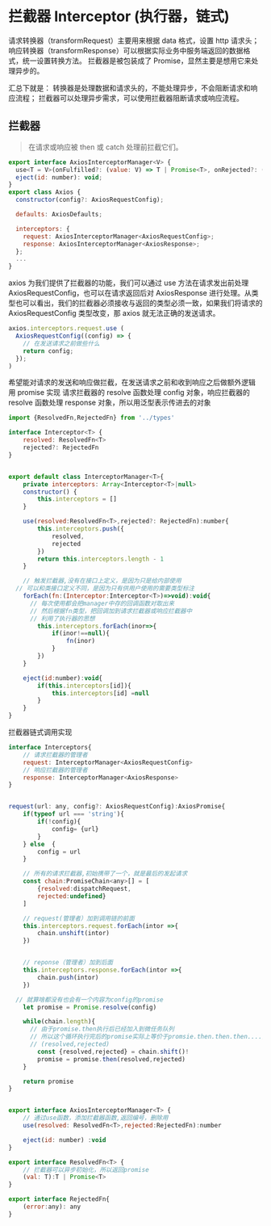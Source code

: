 # 拦截器 Interceptor (执行器，链式)

请求转换器（transformRequest）主要用来根据 data 格式，设置 http 请求头；
响应转换器（transformResponse）可以根据实际业务中服务端返回的数据格式，统一设置转换方法。
拦截器是被包装成了 Promise，显然主要是想用它来处理异步的。

汇总下就是：
转换器是处理数据和请求头的，不能处理异步，不会阻断请求和响应流程；
拦截器可以处理异步需求，可以使用拦截器阻断请求或响应流程。

## 拦截器

> 在请求或响应被 then 或 catch 处理前拦截它们。

```js
export interface AxiosInterceptorManager<V> {
  use<T = V>(onFulfilled?: (value: V) => T | Promise<T>, onRejected?: (error: any) => any, options?: AxiosInterceptorOptions): number;
  eject(id: number): void;
}
export class Axios {
  constructor(config?: AxiosRequestConfig);

  defaults: AxiosDefaults;

  interceptors: {
    request: AxiosInterceptorManager<AxiosRequestConfig>;
    response: AxiosInterceptorManager<AxiosResponse>;
  };
  ...
}
```

axios 为我们提供了拦截器的功能，我们可以通过 use 方法在请求发出前处理 AxiosRequestConfig，也可以在请求返回后对 AxiosResponse 进行处理。从类型也可以看出，我们的拦截器必须接收与返回的类型必须一致，如果我们将请求的 AxiosRequestConfig 类型改变，那 axios 就无法正确的发送请求。

```js
axios.interceptors.request.use (
  AxiosRequestConfig((config) => {
    // 在发送请求之前做些什么
    return config;
  });
)
```

希望能对请求的发送和响应做拦截，在发送请求之前和收到响应之后做额外逻辑
用 promise 实现
请求拦截器的 resolve 函数处理 config 对象，响应拦截器的 resolve 函数处理 response 对象，所以用泛型表示传进去的对象

```js
import {ResolvedFn,RejectedFn} from '../types'

interface Interceptor<T> {
    resolved: ResolvedFn<T>
    rejected?: RejectedFn
}


export default class InterceptorManager<T>{
    private interceptors: Array<Interceptor<T>|null>
    constructor() {
        this.interceptors = []
    }

    use(resolved:ResolvedFn<T>,rejected?: RejectedFn):number{
        this.interceptors.push({
            resolved,
            rejected
        })
        return this.interceptors.length - 1
    }

    // 触发拦截器,没有在接口上定义，是因为只是给内部使用
  // 可以和类接口定义不同，是因为只有供用户使用的需要类型标注
    forEach(fn:(Interceptor:Interceptor<T>)=>void):void{
      // 每次使用都会把manager中存的回调函数对取出来
      // 然后根据fn类型，把回调加到请求拦截器或响应拦截器中
      // 利用了执行器的思想
        this.interceptors.forEach(inor=>{
            if(inor!==null){
                fn(inor)
            }
        })
    }

    eject(id:number):void{
        if(this.interceptors[id]){
            this.interceptors[id] =null
        }
    }
}
```

拦截器链式调用实现

```js
interface Interceptors{
    // 请求拦截器的管理者
    request: InterceptorManager<AxiosRequestConfig>
    // 响应拦截器的管理者
    response: InterceptorManager<AxiosResponse>
}


request(url: any, config?: AxiosRequestConfig):AxiosPromise{
    if(typeof url === 'string'){
        if(!config){
            config= {url}
        }
    } else  {
        config = url
    }

    // 所有的请求拦截器,初始携带了一个，就是最后的发起请求
    const chain:PromiseChain<any>[] = [
        {resolved:dispatchRequest,
        rejected:undefined}
    ]

    // request(管理者）加到调用链的前面
    this.interceptors.request.forEach(intor =>{
        chain.unshift(intor)
    })


    // reponse（管理者）加到后面
    this.interceptors.response.forEach(intor =>{
        chain.push(intor)
    })

  // 就算啥都没有也会有一个内容为config的promise
    let promise = Promise.resolve(config)

    while(chain.length){
      // 由于promise.then执行后已经加入到微任务队列
      // 所以这个循环执行完后的promise实际上等价于promsie.then.then.then....队列里的
      // (resolved,rejected)
        const {resolved,rejected} = chain.shift()!
        promise = promise.then(resolved,rejected)
    }

    return promise
}

```

```js

export interface AxiosInterceptorManager<T> {
    // 通过use函数，添加拦截器函数,返回编号，删除用
    use(resolved: ResolvedFn<T>,rejected:RejectedFn):number

    eject(id: number) :void
}

export interface ResolvedFn<T> {
    // 拦截器可以异步初始化，所以返回promise
    (val: T):T | Promise<T>
}

export interface RejectedFn{
    (error:any): any
}
```
